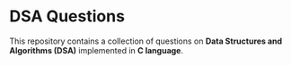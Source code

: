 # DSA Questions

This repository contains a collection of questions on **Data Structures and Algorithms (DSA)** implemented in **C language**.
